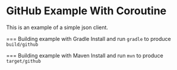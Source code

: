 GitHub Example With Coroutine
===================

This is an example of a simple json client.

=== Building example with Gradle
Install and run `gradle` to produce `build/github`

=== Building example with Maven
Install and run `mvn` to produce `target/github`

